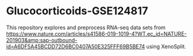 # Glucocorticoids-GSE124817
This repository explores and preprocess RNA-seq data sets from https://www.nature.com/articles/s41586-019-1019-4?WT.ec_id=NATURE-201903&amp;sap-outbound-id=A6DF5A45BCDD72D6BC0407A50E325FFF69B5BE74 using XenoSplit.
